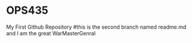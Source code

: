 # OPS435
My First Github Repository
#this is the second branch named readme.md and I am the great WarMasterGenral

